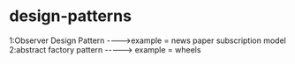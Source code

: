 # design-patterns
1:Observer Design Pattern ---->example = news paper subscription model
2:abstract factory pattern -----> example = wheels


